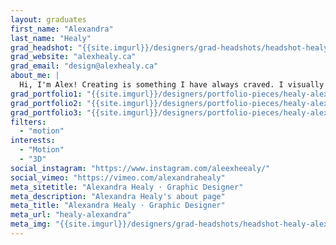 ```yaml
---
layout: graduates
first_name: "Alexandra"
last_name: "Healy"
grad_headshot: "{{site.imgurl}}/designers/grad-headshots/headshot-healy-alexandra.jpg"
grad_website: "alexhealy.ca"
grad_email: "design@alexhealy.ca"
about_me: |
  Hi, I'm Alex! Creating is something I have always craved. I visually communicate concepts and expressions through motion design and videography. I am a creator/filmmaker, creating unique visual pieces for various social media platforms.
grad_portfolio1: "{{site.imgurl}}/designers/portfolio-pieces/healy-alexandra-portfolio1.mp4"
grad_portfolio2: "{{site.imgurl}}/designers/portfolio-pieces/healy-alexandra-portfolio2.mp4"
grad_portfolio3: "{{site.imgurl}}/designers/portfolio-pieces/healy-alexandra-portfolio3.mp4"
filters:
  - "motion"
interests:
  - "Motion"
  - "3D"
social_instagram: "https://www.instagram.com/aleexheealy/"
social_vimeo: "https://vimeo.com/alexandrahealy"
meta_sitetitle: "Alexandra Healy · Graphic Designer"
meta_description: "Alexandra Healy's about page"
meta_title: "Alexandra Healy · Graphic Designer"
meta_url: "healy-alexandra"
meta_img: "{{site.imgurl}}/designers/grad-headshots/headshot-healy-alexandra.jpg"
---
```

